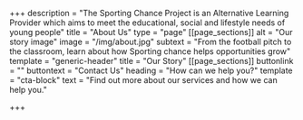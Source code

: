 +++
description = "The Sporting Chance Project is an Alternative Learning Provider which aims to meet the educational, social and lifestyle needs of young people"
title = "About Us"
type = "page"
[[page_sections]]
alt = "Our story image"
image = "/img/about.jpg"
subtext = "From the football pitch to the classroom, learn about how Sporting chance helps opportunities grow"
template = "generic-header"
title = "Our Story"
[[page_sections]]
buttonlink = ""
buttontext = "Contact Us"
heading = "How can we help you?"
template = "cta-block"
text = "Find out more about our services and how we can help you."

+++

